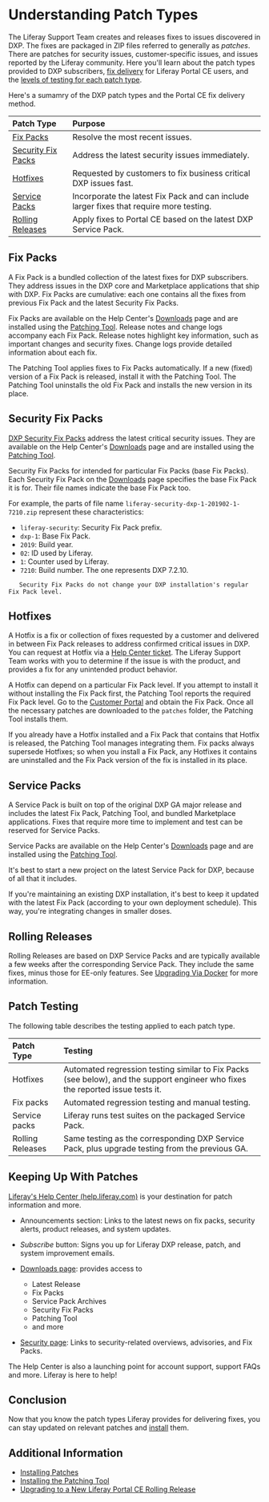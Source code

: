 # Understanding Patch Types

The Liferay Support Team creates and releases fixes to issues discovered in DXP. The fixes are packaged in ZIP files referred to generally as _patches_. There are patches for security issues, customer-specific issues, and issues reported by the Liferay community. Here you'll learn about the patch types provided to DXP subscribers, [fix delivery](#ce-ga-releases) for Liferay Portal CE users, and the [levels of testing for each patch type](#patch-testing).

Here's a sumamry of the DXP patch types and the Portal CE fix delivery method.

| Patch Type | Purpose |
| :--------- | :------ |
| [Fix Packs](#fix-packs) | Resolve the most recent issues. |
| [Security Fix Packs](#security-fix-packs) | Address the latest security issues immediately. |
| [Hotfixes](#hotfixes) | Requested by customers to fix business critical DXP issues fast. |
| [Service Packs](#service-packs) | Incorporate the latest Fix Pack and can include larger fixes that require more testing. |
| [Rolling Releases](#rolling-releases) | Apply fixes to Portal CE based on the latest DXP Service Pack. |

## Fix Packs

A Fix Pack is a bundled collection of the latest fixes for DXP subscribers. They address issues in the DXP core and Marketplace applications that ship with DXP. Fix Packs are cumulative: each one contains all the fixes from previous Fix Pack and the latest Security Fix Packs.

Fix Packs are available on the Help Center's [Downloads](https://customer.liferay.com/downloads) page and are installed using the [Patching Tool](./installing-patches.md). Release notes and change logs accompany each Fix Pack. Release notes highlight key information, such as important changes and security fixes. Change logs provide detailed information about each fix.

The Patching Tool applies fixes to Fix Packs automatically. If a new (fixed) version of a Fix Pack is released, install it with the Patching Tool. The Patching Tool uninstalls the old Fix Pack and installs the new version in its place.

## Security Fix Packs

[DXP Security Fix Packs](https://help.liferay.com/hc/en-us/articles/360035038331) address the latest critical security issues. They are available on the Help Center's [Downloads](https://customer.liferay.com/downloads) page and are installed using the [Patching Tool](./installing-patches.md).

Security Fix Packs for intended for particular Fix Packs (base Fix Packs). Each Security Fix Pack on the [Downloads](https://customer.liferay.com/downloads) page specifies the base Fix Pack it is for. Their file names indicate the base Fix Pack too.

For example, the parts of file name `liferay-security-dxp-1-201902-1-7210.zip` represent these characteristics:

* `liferay-security`: Security Fix Pack prefix.
* `dxp-1`: Base Fix Pack.
*  `2019`: Build year.
* `02`: ID used by Liferay.
* `1`: Counter used by Liferay.
* `7210`: Build number. The one represents DXP 7.2.10.

```note::
   Security Fix Packs do not change your DXP installation's regular Fix Pack level.
```

## Hotfixes

A Hotfix is a fix or collection of fixes requested by a customer and delivered in between Fix Pack releases to address confirmed critical issues in DXP. You can request at Hotfix via a [Help Center ticket](https://help.liferay.com/hc). The Liferay Support Team works with you to determine if the issue is with the product, and provides a fix for any unintended product behavior.

A Hotfix can depend on a particular Fix Pack level. If you attempt to install it without installing the Fix Pack first, the Patching Tool reports the required Fix Pack level. Go to the [Customer Portal](https://customer.liferay.com/downloads) and obtain the Fix Pack. Once all the necessary patches are downloaded to the `patches` folder, the Patching Tool installs them.

If you already have a Hotfix installed and a Fix Pack that contains that Hotfix is released, the Patching Tool manages integrating them. Fix packs always supersede Hotfixes; so when you install a Fix Pack, any Hotfixes it contains are uninstalled and the Fix Pack version of the fix is installed in its place.

## Service Packs

A Service Pack is built on top of the original DXP GA major release and includes the latest Fix Pack, Patching Tool, and bundled Marketplace applications. Fixes that require more time to implement and test can be reserved for Service Packs.

Service Packs are available on the Help Center's [Downloads](https://customer.liferay.com/downloads) page and are installed using the [Patching Tool](./installing-patches.md).

It's best to start a new project on the latest Service Pack for DXP, because of all that it includes.

If you're maintaining an existing DXP installation, it's best to keep it updated with the latest Fix Pack (according to your own deployment schedule). This way, you're integrating changes in smaller doses.

## Rolling Releases

Rolling Releases are based on DXP Service Packs and are typically available a few weeks after the corresponding Service Pack. They include the same fixes, minus those for EE-only features. See [Upgrading Via Docker](../../upgrading-liferay-dxp/upgrade-basics/upgrading-via-docker.md) for more information.

## Patch Testing

The following table describes the testing applied to each patch type.

| Patch Type     | Testing |
| :------------- | :------ |
| Hotfixes       | Automated regression testing similar to Fix Packs (see below), and the support engineer who fixes the reported issue tests it. |
| Fix packs      | Automated regression testing and manual testing. |
| Service packs  | Liferay runs test suites on the packaged Service Pack. |
| Rolling Releases | Same testing as the corresponding DXP Service Pack, plus upgrade testing from the previous GA. |

## Keeping Up With Patches

[Liferay's Help Center \(help.liferay.com\)](https://help.liferay.com/hc) is your destination for patch information and more.

* Announcements section: Links to the latest news on fix packs, security alerts, product releases, and system updates.

* *Subscribe* button: Signs you up for Liferay DXP release, patch, and system improvement emails.

* [Downloads page](https://customer.liferay.com/downloads): provides access to

    * Latest Release
    * Fix Packs
    * Service Pack Archives
    * Security Fix Packs
    * Patching Tool
    * and more

* [Security page](https://help.liferay.com/hc/en-us/categories/360000892792-Security): Links to security-related overviews, advisories, and Fix Packs.

The Help Center is also a launching point for account support, support FAQs and more. Liferay is here to help!

## Conclusion

Now that you know the patch types Liferay provides for delivering fixes, you can stay updated on relevant patches and [install](./installing-patches.md) them.

## Additional Information

* [Installing Patches](./installing-patches.md)
* [Installing the Patching Tool](./installing-the-patching-tool.md)
* [Upgrading to a New Liferay Portal CE Rolling Release](../../installation-and-upgrades/upgrading-liferay-dxp/upgrade-basics/upgrading-to-a-new-liferay-portal-ce-rolling-release.md)